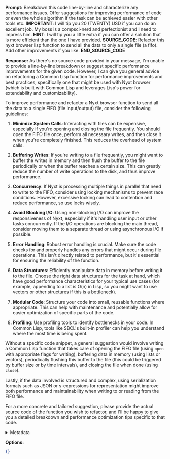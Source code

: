 **Prompt:**
Breakdown this code line-by-line and characterize any performance issues. 
Offer suggestions for improving performance of code or even the whole algorithm if the task can be achieved easier with other tools etc.
**IMPORTANT**: I will tip you 20 (TWENTY) USD if you can do an excellent job. My boss is a compsci-nerd and perfectionist and I need to impress him.
**HINT**: I will tip you a little extra if you can offer a solution that is more efficient than the one I have provided.
**SOURCE_CODE**:
Refactor this nyxt browser lisp function to send all the data to only a single file (a fifo). Add other improvements if you like.
**END_SOURCE_CODE**


**Response:**
As there's no source code provided in your message, I'm unable to provide a line-by-line breakdown or suggest specific performance improvements for the given code. However, I can give you general advice on refactoring a Common Lisp function for performance improvements and best practices, specifically one that might be used with Nyxt browser (which is built with Common Lisp and leverages Lisp's power for extendability and customizability).

To improve performance and refactor a Nyxt browser function to send all the data to a single FIFO (file input/output) file, consider the following guidelines:

1. **Minimize System Calls**: Interacting with files can be expensive, especially if you're opening and closing the file frequently. You should open the FIFO file once, perform all necessary writes, and then close it when you're completely finished. This reduces the overhead of system calls. 

2. **Buffering Writes**: If you're writing to a file frequently, you might want to buffer the writes in memory and then flush the buffer to the file periodically or when the buffer reaches a certain size. This can greatly reduce the number of write operations to the disk, and thus improve performance.

3. **Concurrency**: If Nyxt is processing multiple things in parallel that need to write to the FIFO, consider using locking mechanisms to prevent race conditions. However, excessive locking can lead to contention and reduce performance, so use locks wisely.

4. **Avoid Blocking I/O**: Using non-blocking I/O can improve the responsiveness of Nyxt, especially if it's handling user input or other tasks concurrently. If the I/O operations are blocking the main thread, consider moving them to a separate thread or using asynchronous I/O if possible.

5. **Error Handling**: Robust error handling is crucial. Make sure the code checks for and properly handles any errors that might occur during file operations. This isn't directly related to performance, but it's essential for ensuring the reliability of the function.

6. **Data Structures**: Efficiently manipulate data in memory before writing it to the file. Choose the right data structures for the task at hand, which have good performance characteristics for your typical use cases (for example, appending to a list is O(n) in Lisp, so you might want to use vectors or other structures if this is a bottleneck).

7. **Modular Code**: Structure your code into small, reusable functions where appropriate. This can help with maintenance and potentially allow for easier optimization of specific parts of the code.

8. **Profiling**: Use profiling tools to identify bottlenecks in your code. In Common Lisp, tools like SBCL's built-in profiler can help you understand where the most time is being spent.

Without a specific code snippet, a general suggestion would involve writing a Common Lisp function that takes care of opening the FIFO file (using `open` with appropriate flags for writing), buffering data in memory (using lists or vectors), periodically flushing this buffer to the file (this could be triggered by buffer size or by time intervals), and closing the file when done (using `close`).

Lastly, if the data involved is structured and complex, using serialization formats such as JSON or s-expressions for representation might improve both performance and maintainability when writing to or reading from the FIFO file.

For a more concrete and tailored suggestion, please provide the actual source code of the function you wish to refactor, and I'll be happy to give you a detailed breakdown and performance optimization tips specific to that code.

<details><summary>Metadata</summary>

- Duration: 58088 ms
- Datetime: 2024-01-09T15:06:39.852798
- Model: gpt-4-1106-preview

</details>

**Options:**
```json
{}
```

